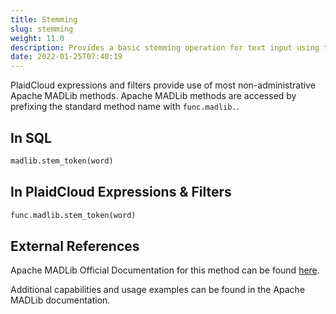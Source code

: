 ```yaml
---
title: Stemming
slug: stemming
weight: 11.0
description: Provides a basic stemming operation for text input using the Porter Stemming Algorithm
date: 2022-01-25T07:40:19
---
```



PlaidCloud expressions and filters provide use of most non-administrative Apache MADLib methods. Apache MADLib methods are accessed by prefixing the standard method name with `func.madlib.`.



## In SQL



```sql
madlib.stem_token(word)
```


## In PlaidCloud Expressions & Filters



```python
func.madlib.stem_token(word)
```


## External References


Apache MADLib Official Documentation for this method can be found [here](https://madlib.apache.org/docs/latest/group__grp__stemmer.html).



Additional capabilities and usage examples can be found in the Apache MADLib documentation.

